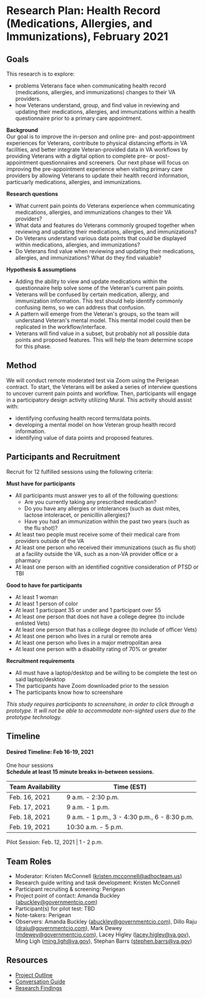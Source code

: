 # Research Plan: Health Record (Medications, Allergies, and Immunizations), February 2021

## Goals	
This research is to explore:
  - problems Veterans face when communicating health record (medications, allergies, and immunizations) changes to their VA providers. 
  - how Veterans understand, group, and find value in reviewing and updating their medications, allergies, and immunizations within a health questionnaire prior to a primary care appointment.

**Background**<br/>
Our goal is to improve the in-person and online pre- and post-appointment experiences for Veterans, contribute to physical distancing efforts in VA facilities, and better integrate Veteran-provided data in VA workflows by providing Veterans with a digital option to complete pre- or post-appointment questionnaires and screeners. Our next phase will focus on improving the pre-appointment experience when visiting primary care providers by allowing Veterans to update their health record information, particuarly medications, allergies, and immunizations.

**Research questions**
- What current pain points do Veterans experience when communicating medications, allergies, and immunizations changes to their VA providers?
- What data and features do Veterans commonly grouped together when reviewing and updating their medications, allergies, and immunizations?
- Do Veterans understand various data points that could be displayed within medications, allergies, and immunizations?
- Do Veterans find value when reviewing and updating their medications, allergies, and immunizations? What do they find valuable?

**Hypothesis & assumptions**
- Adding the ability to view and update medications within the questionnaire help solve some of the Veteran's current pain points.
- Veterans will be confused by certain medication, allergy, and immunization information. This test should help identify commonly confusing items, so we can address that confusion.
- A pattern will emerge from the Veteran's groups, so the team will understand Veteran's mental model. This mental model could then be replicated in the workflow/interface.
- Veterans will find value in a subset, but probably not all possible data points and proposed features. This will help the team determine scope for this phase.

## Method	
We will conduct remote moderated test via Zoom using the Perigean contract. To start, the Veterans will be asked a series of interview questions to uncover current pain points and workflow. Then, participants will engage in a participatory design activity utilizing Mural. This activity should assist with:
- identifying confusing health record terms/data points.
- developing a mental model on how Veteran group health record information.
- identifying value of data points and proposed features.

## Participants and Recruitment

Recruit for 12 fulfilled sessions using the following criteria:

**Must have for participants**
- All participants must answer yes to all of the following questions:
  - Are you currently taking any prescribed medication?
  - Do you have any allergies or intolerances (such as dust mites, lactose intoleracet, or penicillin allergies)?
  - Have you had an immunization within the past two years (such as the flu shot)?
- At least two people must receive some of their medical care from providers outside of the VA
- At least one person who received their immunizations (such as flu shot) at a facility outside the VA, such as a non-VA provider office or a pharmacy
- At least one person with an identified cognitive consideration of PTSD or TBI

**Good to have for participants**
- At least 1 woman
- At least 1 person of color
- At least 1 participant 35 or under and 1 participant over 55
- At least one person that does not have a college degree (to include enlisted Vets)
- At least one person that has a college degree (to include of officer Vets)
- At least one person who lives in a rural or remote area
- At least one person who lives in a major metropolitan area
- At least one person with a disability rating of 70% or greater

**Recruitment requirements**
- All must have a laptop/desktop and be willing to be complete the test on said laptop/desktop
- The participants have Zoom downloaded prior to the session
- The participants know how to screenshare

*This study requires participants to screenshare, in order to click through a prototype. It will not be able to accommodate non-sighted users due to the prototype technology.*

## Timeline 	
#### Desired Timeline: Feb 16-19, 2021 
One hour sessions<br/>
**Schedule at least 15 minute breaks in-between sessions.**

Team Availability | Time (EST)
------------------|--------------
Feb. 16, 2021 | 9 a.m. - 2:30 p.m.
Feb. 17, 2021 | 9 a.m. - 1 p.m.
Feb. 18, 2021 | 9 a.m. - 1 p.m., 3 - 4:30 p.m., 6 - 8:30 p.m.
Feb. 19, 2021 | 10:30 a.m. - 5 p.m.

Pilot Session: Feb. 12, 2021 | 1 - 2 p.m.
	
## Team Roles	
- Moderator: Kristen McConnell (kristen.mcconnell@adhocteam.us)
- Research guide writing and task development: Kristen McConnell
- Participant recruiting & screening: Perigean
- Project point of contact: Amanda Buckley (abuckley@governmentcio.com)
- Participant(s) for pilot test: TBD	
- Note-takers: Perigean
- Observers: Amanda Buckley (abuckley@governmentcio.com), Dillo Raju (draju@governmentcio.com), Mark Dewey (mdewey@governmentcio.com), Lacey Higley (lacey.higley@va.gov), Ming Ligh (ming.ligh@va.gov), Stephan Barrs (stephen.barrs@va.gov)

## Resources	
- [Project Outline](https://github.com/department-of-veterans-affairs/va.gov-team/blob/master/products/health-care/questionnaire/product/product-outline.md)
- [Conversation Guide](https://github.com/department-of-veterans-affairs/va.gov-team/blob/master/products/health-care/questionnaire/research/health-record/conversation-guide.md)
- [Research Findings]()	
